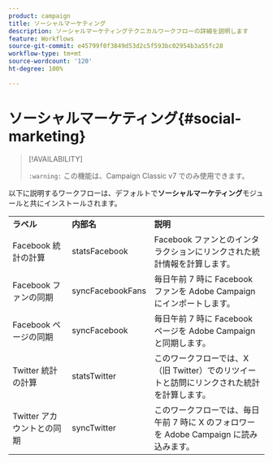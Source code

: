 ```yaml
---
product: campaign
title: ソーシャルマーケティング
description: ソーシャルマーケティングテクニカルワークフローの詳細を説明します
feature: Workflows
source-git-commit: e45799f0f3849d53d2c5f593bc02954b3a55fc28
workflow-type: tm+mt
source-wordcount: '120'
ht-degree: 100%

---
```



# ソーシャルマーケティング{#social-marketing}



>[!AVAILABILITY]
>
>`:warning:` この機能は、Campaign Classic v7 でのみ使用できます。

以下に説明するワークフローは、デフォルトで&#x200B;**ソーシャルマーケティング**&#x200B;モジュールと共にインストールされます。

<table> 
 <tbody> 
  <tr> 
   <td> <strong>ラベル</strong><br /> </td> 
   <td> <strong>内部名</strong><br /> </td> 
   <td> <strong>説明</strong><br /> </td> 
  </tr> 
  <tr> 
   <td> <span class="uicontrol">Facebook 統計の計算</span> <br /> </td> 
   <td> <span class="uicontrol">statsFacebook</span> <br /> </td> 
   <td> Facebook ファンとのインタラクションにリンクされた統計情報を計算します。<br /> </td> 
  </tr> 
  <tr> 
   <td> <span class="uicontrol">Facebook ファンの同期</span> <br /> </td> 
   <td> <span class="uicontrol">syncFacebookFans</span> <br /> </td> 
   <td> 毎日午前 7 時に Facebook ファンを Adobe Campaign にインポートします。<br /> </td> 
  </tr> 
  <tr> 
   <td> <span class="uicontrol">Facebook ページの同期</span> <br /> </td> 
   <td> <span class="uicontrol">syncFacebook</span> <br /> </td> 
   <td> 毎日午前 7 時に Facebook ページを Adobe Campaign と同期します。<br /> </td> 
  </tr> 
  <tr> 
   <td> <span class="uicontrol">Twitter 統計の計算</span> <br /> </td> 
   <td> <span class="uicontrol">statsTwitter</span> <br /> </td> 
   <td> このワークフローでは、X（旧 Twitter）でのリツイートと訪問にリンクされた統計を計算します。<br /> </td> 
  </tr> 
  <tr> 
   <td> <span class="uicontrol">Twitter アカウントとの同期</span> <br /> </td> 
   <td> <span class="uicontrol">syncTwitter</span> <br /> </td> 
   <td> このワークフローでは、毎日午前 7 時に X のフォロワーを Adobe Campaign に読み込みます。<br /> </td> 
  </tr> 
 </tbody> 
</table>

